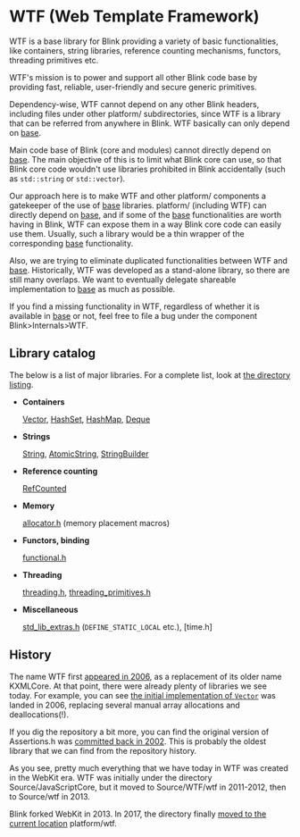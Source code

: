 # WTF (Web Template Framework)

WTF is a base library for Blink providing a variety of basic functionalities,
like containers, string libraries, reference counting mechanisms, functors,
threading primitives etc.

WTF's mission is to power and support all other Blink code base by providing
fast, reliable, user-friendly and secure generic primitives.

Dependency-wise, WTF cannot depend on any other Blink headers, including
files under other platform/ subdirectories, since WTF is a library that can be
referred from anywhere in Blink. WTF basically can only depend on [base].

Main code base of Blink (core and modules) cannot directly depend on [base].
The main objective of this is to limit what Blink core can use, so that Blink
core code wouldn't use libraries prohibited in Blink accidentally (such as
`std::string` or `std::vector`).

Our approach here is to make WTF and other platform/ components a gatekeeper of
the use of [base] libraries. platform/ (including WTF) can directly depend on
[base], and if some of the [base] functionalities are worth having in Blink,
WTF can expose them in a way Blink core code can easily use them. Usually,
such a library would be a thin wrapper of the corresponding [base]
functionality.

Also, we are trying to eliminate duplicated functionalities between WTF and
[base]. Historically, WTF was developed as a stand-alone library, so there
are still many overlaps. We want to eventually delegate shareable implementation
to [base] as much as possible.

If you find a missing functionality in WTF, regardless of whether it is
available in [base] or not, feel free to file a bug under the component
Blink>Internals>WTF.

## Library catalog

The below is a list of major libraries. For a complete list, look at
[the directory listing].

* **Containers**

  [Vector], [HashSet], [HashMap], [Deque]

* **Strings**

  [String], [AtomicString], [StringBuilder]

* **Reference counting**

  [RefCounted]

* **Memory**

  [allocator.h] (memory placement macros)

* **Functors, binding**

  [functional.h]

* **Threading**

  [threading.h], [threading_primitives.h]

* **Miscellaneous**

  [std_lib_extras.h] (`DEFINE_STATIC_LOCAL` etc.),
  [time.h]

## History

The name WTF first [appeared in 2006][1], as a replacement of its older name
KXMLCore. At that point, there were already plenty of libraries we see today.
For example, you can see [the initial implementation of `Vector`][2] was landed
in 2006, replacing several manual array allocations and deallocations(!).

If you dig the repository a bit more, you can find the original version of
Assertions.h was [committed back in 2002][3]. This is probably the oldest
library that we can find from the repository history.

As you see, pretty much everything that we have today in WTF was created in
the WebKit era. WTF was initially under the directory Source/JavaScriptCore,
but it moved to Source/WTF/wtf in 2011-2012, then to Source/wtf in 2013.

Blink forked WebKit in 2013. In 2017, the directory finally [moved to the
current location][4] platform/wtf.

[the directory listing]: https://cs.chromium.org/chromium/src/third_party/blink/renderer/platform/wtf/
[base]: https://cs.chromium.org/chromium/src/base/
[Vector]: https://cs.chromium.org/chromium/src/third_party/blink/renderer/platform/wtf/vector.h
[HashSet]: https://cs.chromium.org/chromium/src/third_party/blink/renderer/platform/wtf/hash_set.h
[HashMap]: https://cs.chromium.org/chromium/src/third_party/blink/renderer/platform/wtf/hash_map.h
[Deque]: https://cs.chromium.org/chromium/src/third_party/blink/renderer/platform/wtf/deque.h
[String]: https://cs.chromium.org/chromium/src/third_party/blink/renderer/platform/wtf/text/wtf_string.h
[AtomicString]: https://cs.chromium.org/chromium/src/third_party/blink/renderer/platform/wtf/text/atomic_string.h
[StringBuilder]: https://cs.chromium.org/chromium/src/third_party/blink/renderer/platform/wtf/text/string_builder.h
[RefCounted]: https://cs.chromium.org/chromium/src/third_party/blink/renderer/platform/wtf/ref_counted.h
[allocator.h]: https://cs.chromium.org/chromium/src/third_party/blink/renderer/platform/wtf/allocator.h
[functional.h]: https://cs.chromium.org/chromium/src/third_party/blink/renderer/platform/wtf/functional.h
[threading.h]: https://cs.chromium.org/chromium/src/third_party/blink/renderer/platform/wtf/threading.h
[threading_primitives.h]: https://cs.chromium.org/chromium/src/third_party/blink/renderer/platform/wtf/threading_primitives.h
[build_config.h]: https://cs.chromium.org/chromium/src/third_party/blink/renderer/platform/wtf/build_config.h
[std_lib_extras.h]: https://cs.chromium.org/chromium/src/third_party/blink/renderer/platform/wtf/std_lib_extras.h
[1]: https://chromium.googlesource.com/chromium/src/+/e372c152fc6e57743ebc508fe17f6eb131b4ff8d
[2]: https://chromium.googlesource.com/chromium/src/+/547a6ca360a56fbee3d5ea4a71ba18f91622455c
[3]: https://chromium.googlesource.com/chromium/src/+/478890427ee03fd88e6f0f58ee8220512044bed9/third_party/WebKit/WebCore/kwq/KWQAssertions.h
[4]:https://docs.google.com/document/d/1JK26H-1-cD9-s9QLvEfY55H2kgSxRFNPLfjs049Us5w/edit?usp=sharing
